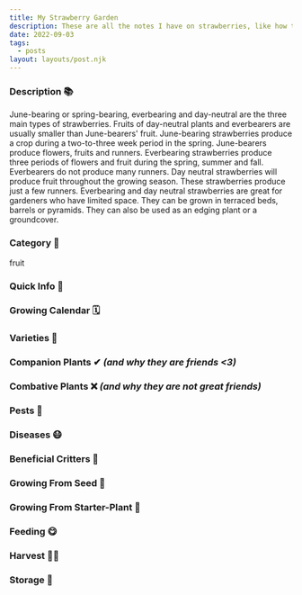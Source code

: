 ```yaml
---
title: My Strawberry Garden
description: These are all the notes I have on strawberries, like how to grow, when to grow, what companion plants are good for them, etc!
date: 2022-09-03
tags:
  - posts
layout: layouts/post.njk
---
```


### Description 📚

June-bearing or spring-bearing, everbearing and day-neutral are the three main types of strawberries. Fruits of day-neutral plants and everbearers are usually smaller than June-bearers' fruit. June-bearing strawberries produce a crop during a two-to-three week period in the spring. June-bearers produce flowers, fruits and runners. Everbearing strawberries produce three periods of flowers and fruit during the spring, summer and fall. Everbearers do not produce many runners. Day neutral strawberries will produce fruit throughout the growing season. These strawberries produce just a few runners. Everbearing and day neutral strawberries are great for gardeners who have limited space. They can be grown in terraced beds, barrels or pyramids. They can also be used as an edging plant or a groundcover.

### Category 🍓

fruit 

### Quick Info 📑

### Growing Calendar 🗓

### Varieties 🍓

### Companion Plants ✔ *(and why they are friends <3)*

### Combative Plants ❌ *(and why they are not great friends)* 

### Pests 🐞

### Diseases 😷

### Beneficial Critters 🐛

### Growing From Seed 🌱

### Growing From Starter-Plant 🌿

### Feeding 😋

### Harvest 👨‍🌾

### Storage 🥫
